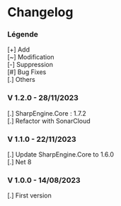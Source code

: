 # Changelog

### Légende 
[+] Add<br>
[\~] Modification<br>
[-] Suppression<br>
[#] Bug Fixes<br>
[.] Others

### V 1.2.0 - 28/11/2023
[.] SharpEngine.Core : 1.7.2<br/>
[.] Refactor with SonarCloud

### V 1.1.0 - 22/11/2023
[.] Update SharpEngine.Core to 1.6.0<br/>
[.] Net 8

### V 1.0.0 - 14/08/2023
[.] First version
